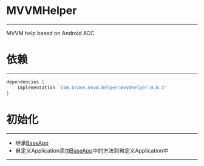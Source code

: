 # MVVMHelper
---
MVVM help based on Android ACC

# 依赖
---
```groovy
dependencies {
    implementation 'com.brave.mvvm.helper:mvvmhelper:0.0.3'
}
```

# 初始化
---
 - 继承[BaseApp](/mvvmhelper/src/main/java/com/brave/mvvm/mvvmhelper/base/BaseApp.kt)
 - 自定义Application添加[BaseApp](/mvvmhelper/src/main/java/com/brave/mvvm/mvvmhelper/base/BaseApp.kt)中的方法到自定义Application中
---